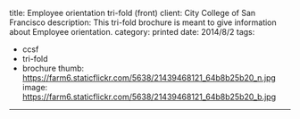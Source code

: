 title: Employee orientation tri-fold (front)
client: City College of San Francisco
description: This tri-fold brochure is meant to give information about Employee orientation.
category: printed
date: 2014/8/2
tags: 
- ccsf
- tri-fold
- brochure
thumb: https://farm6.staticflickr.com/5638/21439468121_64b8b25b20_n.jpg
image: https://farm6.staticflickr.com/5638/21439468121_64b8b25b20_b.jpg
---